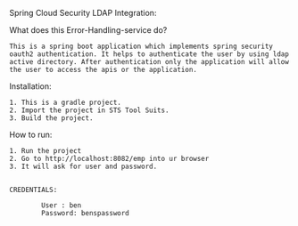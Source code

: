 Spring Cloud Security LDAP Integration:

	
What does this Error-Handling-service do?

	This is a spring boot application which implements spring security oauth2 authentication. It helps to authenticate the user by using ldap active directory. After authentication only the application will allow the user to access the apis or the application.
	
	
Installation:

	1. This is a gradle project.
	2. Import the project in STS Tool Suits.
	3. Build the project.



How to run:

	1. Run the project
	2. Go to http://localhost:8082/emp into ur browser
	3. It will ask for user and password.
	
	
	CREDENTIALS: 
	
			User : ben
			Password: benspassword
	



 
